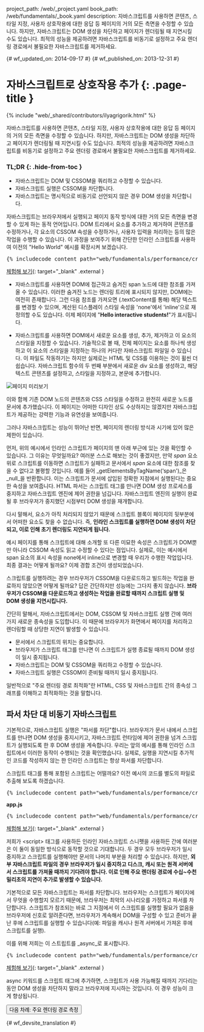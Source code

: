 project_path: /web/_project.yaml
book_path: /web/fundamentals/_book.yaml
description: 자바스크립트를 사용하면 콘텐츠, 스타일 지정, 사용자 상호작용에 대한 응답 등 페이지의 거의 모든 측면을 수정할 수 있습니다. 하지만, 자바스크립트는 DOM 생성을 차단하고 페이지가 렌더링될 때 지연시킬 수도 있습니다. 최적의 성능을 제공하려면 자바스크립트를 비동기로 설정하고 주요 렌더링 경로에서 불필요한 자바스크립트를 제거하세요.

{# wf_updated_on: 2014-09-17 #}
{# wf_published_on: 2013-12-31 #}

# 자바스크립트로 상호작용 추가 {: .page-title }

{% include "web/_shared/contributors/ilyagrigorik.html" %}

자바스크립트를 사용하면 콘텐츠, 스타일 지정, 사용자 상호작용에 대한 응답 등
페이지의 거의 모든 측면을 수정할 수 있습니다. 하지만, 자바스크립트는
DOM 생성을 차단하고 페이지가 렌더링될 때 지연시킬 수도 있습니다. 최적의 성능을 제공하려면
자바스크립트를 비동기로 설정하고 주요 렌더링 경로에서
불필요한 자바스크립트를 제거하세요.

### TL;DR {: .hide-from-toc }
- 자바스크립트는 DOM 및 CSSOM을 쿼리하고 수정할 수 있습니다.
- 자바스크립트 실행은 CSSOM을 차단합니다.
- 자바스크립트는 명시적으로 비동기로 선언되지 않은 경우 DOM 생성을 차단합니다.


자바스크립트는 브라우저에서 실행되고 페이지 동작 방식에 대한 거의 모든 측면을 변경할 수 있게 하는 동적 언어입니다. DOM 트리에서 요소를 추가하고 제거하여 콘텐츠를 수정하거나, 각 요소의 CSSOM 속성을 수정하거나, 사용자 입력을 처리하는 등의 많은 작업을 수행할 수 있습니다. 이 과정을 보여주기 위해 간단한 인라인 스크립트를 사용하여 이전의 "Hello World" 예시를 확장시켜 보겠습니다.

<pre class="prettyprint">
{% includecode content_path="web/fundamentals/performance/critical-rendering-path/_code/script.html" region_tag="full" adjust_indentation="auto" %}
</pre>

[체험해 보기](https://googlesamples.github.io/web-fundamentals/fundamentals/performance/critical-rendering-path/script.html){: target="_blank" .external }

* 자바스크립트를 사용하면 DOM에 접근하고 숨겨진 span 노드에 대한 참조를 가져올 수 있습니다. 이러한 숨겨진 노드는 렌더링 트리에 표시되지 않지만, DOM에는 여전히 존재합니다. 그런 다음 참조를 가져오면 (.textContent를 통해) 해당 텍스트를 변경할 수 있으며, 계산된 디스플레이 스타일 속성을 'none'에서 'inline'으로 재정의할 수도 있습니다. 이제 페이지에 "**Hello interactive students!**"가 표시됩니다.

* 자바스크립트를 사용하면 DOM에서 새로운 요소를 생성, 추가, 제거하고 이 요소의 스타일을 지정할 수 있습니다. 기술적으로 볼 때, 전체 페이지는 요소를 하나씩 생성하고 이 요소의 스타일을 지정하는 하나의 커다란 자바스크립트 파일일 수 있습니다. 이 파일도 작동하기는 하지만 실제로는 HTML 및 CSS를 이용하는 것이 휠씬 더 쉽습니다. 자바스크립트 함수의 두 번째 부분에서 새로운 div 요소를 생성하고, 해당 텍스트 콘텐츠를 설정하고, 스타일을 지정하고, 본문에 추가합니다.

<img src="images/device-js-small.png"  alt="페이지 미리보기">

이와 함께 기존 DOM 노드의 콘텐츠와 CSS 스타일을 수정하고 완전히 새로운 노드를 문서에 추가했습니다. 이 페이지는 어떠한 디자인 상도 수상하지는 않겠지만 자바스크립트가 제공하는 강력한 기능과 유연성을 보여줍니다.

그러나 자바스크립트는 성능이 뛰어난 반면, 페이지의 렌더링 방식과 시기에 있어 많은 제한이 있습니다.

먼저, 위의 예시에서 인라인 스크립트가 페이지의 맨 아래 부근에 있는 것을 확인할 수 있습니다. 그 이유는 무엇일까요? 여러분 스스로 해보는 것이 좋겠지만, 만약 _span_ 요소 위로 스크립트를 이동하면 스크립트가 실패하고 문서에서 _span_ 요소에 대한 참조를 찾을 수 없다고 불평할 것입니다. 예를 들어 _getElementsByTagName(‘span')_은 _null_을 반환합니다. 이는 스크립트가 문서에 삽입된 정확한 지점에서 실행된다는 중요한 속성을 보여줍니다. HTML 파서는 스크립트 태그를 만나면 DOM 생성 프로세스를 중지하고 자바스크립트 엔진에 제어 권한을 넘깁니다. 자바스크립트 엔진의 실행이 완료될 후 브라우저가 중지했던 시점부터 DOM 생성을 재개합니다.

다시 말해서, 요소가 아직 처리되지 않았기 때문에 스크립트 블록이 페이지의 뒷부분에서 어떠한 요소도 찾을 수 없습니다. 즉, **인라인 스크립트를 실행하면 DOM 생성이 차단되고, 이로 인해 초기 렌더링도 지연되게 됩니다.**

예시 페이지를 통해 스크립트에 대해 소개할 또 다른 미묘한 속성은 스크립트가 DOM뿐만 아니라 CSSOM 속성도 읽고 수정할 수 있다는 점입니다. 실제로, 이는 예시에서 span 요소의 표시 속성을 none에서 inline으로 변경할 때 우리가 수행한 작업입니다. 최종 결과는 어떻게 될까요? 이제 경합 조건이 생성되었습니다.

스크립트를 실행하려는 경우 브라우저가 CSSOM을 다운로드하고 빌드하는 작업을 완료하지 않았으면 어떻게 될까요? 답은 간단하지만 성능에는 그다지 좋지 않습니다. **브라우저가 CSSOM을 다운로드하고 생성하는 작업을 완료할 때까지 스크립트 실행 및 DOM 생성을 지연시킵니다.**

간단히 말해서, 자바스크립트에서는 DOM, CSSOM 및 자바스크립트 실행 간에 여러 가지 새로운 종속성을 도입합니다. 이 때문에 브라우저가 화면에서 페이지를 처리하고 렌더링할 때 상당한 지연이 발생할 수 있습니다.

* 문서에서 스크립트의 위치는 중요합니다.
* 브라우저가 스크립트 태그를 만나면 이 스크립트가 실행 종료될 때까지 DOM 생성이 일시 중지됩니다.
* 자바스크립트는 DOM 및 CSSOM을 쿼리하고 수정할 수 있습니다.
* 자바스크립트 실행은 CSSOM이 준비될 때까지 일시 중지됩니다.

일반적으로 "주요 렌더링 경로 최적화"란 HTML, CSS 및 자바스크립트 간의 종속성 그래프를 이해하고 최적화하는 것을 말합니다.

## 파서 차단 대 비동기 자바스크립트

기본적으로, 자바스크립트 실행은 "파서를 차단"합니다. 브라우저가 문서 내에서 스크립트를 만나면 DOM 생성을 중지시키고, 자바스크립트 런타임에 제어 권한을 넘겨 스크립트가 실행되도록 한 후 DOM 생성을 계속합니다. 우리는 앞의 예시를 통해 인라인 스크립트에서 이러한 동작이 수행되는 것을 확인했습니다. 실제로, 실행을 지연시킬 추가적인 코드를 작성하지 않는 한 인라인 스크립트는 항상 파서를 차단합니다.

스크립트 태그를 통해 포함된 스크립트는 어떨까요? 이전 예시의 코드를 별도의 파일로 추출해 보도록 하겠습니다.

<pre class="prettyprint">
{% includecode content_path="web/fundamentals/performance/critical-rendering-path/_code/split_script.html" region_tag="full" adjust_indentation="auto" %}
</pre>

**app.js**

<pre class="prettyprint">
{% includecode content_path="web/fundamentals/performance/critical-rendering-path/_code/app.js" region_tag="full" adjust_indentation="auto" %}
</pre>

[체험해 보기](https://googlesamples.github.io/web-fundamentals/fundamentals/performance/critical-rendering-path/split_script.html){: target="_blank" .external }

저희가 &lt;script&gt; 태그를 사용하든 인라인 자바스크립트 스니펫을 사용하든 간에
여러분은 이 둘이 동일한 방식으로 동작할 것으로 기대합니다. 두 경우 모두 브라우저가
일시 중지하고 스크립트를 실행해야만 문서의 나머지 부분을 처리할 수 있습니다.
하지만, **외부 자바스크립트 파일의 경우 브라우저가 일시 중지하고
디스크, 캐시 또는 원격 서버에서 스크립트를 가져올 때까지 기다려야 합니다.
이로 인해 주요 렌더링 경로에 수십~수천 밀리초의 지연이
추가로 발생할 수 있습니다.**

기본적으로 모든 자바스크립트는 파서를 차단합니다. 브라우저는 스크립트가 페이지에서 무엇을 수행할지 모르기 때문에, 브라우저는 최악의 시나리오를 가정하고 파서를 차단합니다. 스크립트가 참조되는 바로 그 지점에서 이 스크립트를 실행할 필요가 없음을 브라우저에 신호로 알려준다면, 브라우저가 계속해서 DOM을 구성할 수 있고 준비가 끝난 후에 스크립트를 실행할 수 있습니다(예: 파일을 캐시나 원격 서버에서 가져온 후에 스크립트를 실행).  

이를 위해 저희는 이 스트립트를 _async_로 표시합니다.

<pre class="prettyprint">
{% includecode content_path="web/fundamentals/performance/critical-rendering-path/_code/split_script_async.html" region_tag="full" adjust_indentation="auto" %}
</pre>

[체험해 보기](https://googlesamples.github.io/web-fundamentals/fundamentals/performance/critical-rendering-path/split_script_async.html){: target="_blank" .external }

async 키워드를 스크립트 태그에 추가하면, 스크립트가 사용 가능해질 때까지 기다리는 동안 DOM 생성을 차단하지 말라고 브라우저에 지시하는 것입니다. 이 경우 성능이 크게 향상됩니다.

<a href="measure-crp" class="gc-analytics-event" data-category="CRP"
    data-label="Next / Measuring CRP">
  <button>다음 차례: 주요 렌더링 경로 측정</button>
</a>


{# wf_devsite_translation #}
